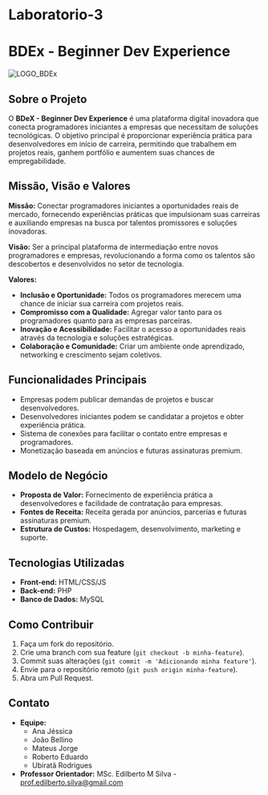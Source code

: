 ﻿# Laboratorio-3
# BDEx - Beginner Dev Experience
![LOGO_BDEx](https://github.com/user-attachments/assets/1e0764d1-0e2f-4919-967b-ef6c955ce3a6)

## Sobre o Projeto
O **BDeX - Beginner Dev Experience** é uma plataforma digital inovadora que conecta programadores iniciantes a empresas que necessitam de soluções tecnológicas. O objetivo principal é proporcionar experiência prática para desenvolvedores em início de carreira, permitindo que trabalhem em projetos reais, ganhem portfólio e aumentem suas chances de empregabilidade.

## Missão, Visão e Valores
**Missão:**
Conectar programadores iniciantes a oportunidades reais de mercado, fornecendo experiências práticas que impulsionam suas carreiras e auxiliando empresas na busca por talentos promissores e soluções inovadoras.

**Visão:**
Ser a principal plataforma de intermediação entre novos programadores e empresas, revolucionando a forma como os talentos são descobertos e desenvolvidos no setor de tecnologia.

**Valores:**
- **Inclusão e Oportunidade:** Todos os programadores merecem uma chance de iniciar sua carreira com projetos reais.
- **Compromisso com a Qualidade:** Agregar valor tanto para os programadores quanto para as empresas parceiras.
- **Inovação e Acessibilidade:** Facilitar o acesso a oportunidades reais através da tecnologia e soluções estratégicas.
- **Colaboração e Comunidade:** Criar um ambiente onde aprendizado, networking e crescimento sejam coletivos.

## Funcionalidades Principais
- Empresas podem publicar demandas de projetos e buscar desenvolvedores.
- Desenvolvedores iniciantes podem se candidatar a projetos e obter experiência prática.
- Sistema de conexões para facilitar o contato entre empresas e programadores.
- Monetização baseada em anúncios e futuras assinaturas premium.

## Modelo de Negócio
- **Proposta de Valor:** Fornecimento de experiência prática a desenvolvedores e facilidade de contratação para empresas.
- **Fontes de Receita:** Receita gerada por anúncios, parcerias e futuras assinaturas premium.
- **Estrutura de Custos:** Hospedagem, desenvolvimento, marketing e suporte.

## Tecnologias Utilizadas
- **Front-end:** HTML/CSS/JS
- **Back-end:** PHP
- **Banco de Dados:** MySQL

## Como Contribuir
1. Faça um fork do repositório.
2. Crie uma branch com sua feature (`git checkout -b minha-feature`).
3. Commit suas alterações (`git commit -m 'Adicionando minha feature'`).
4. Envie para o repositório remoto (`git push origin minha-feature`).
5. Abra um Pull Request.

## Contato
- **Equipe:**
  - Ana Jéssica
  - João Bellino
  - Mateus Jorge
  - Roberto Eduardo
  - Ubiratã Rodrigues
- **Professor Orientador:** MSc. Edilberto M Silva - [prof.edilberto.silva@gmail.com](mailto:prof.edilberto.silva@gmail.com)



